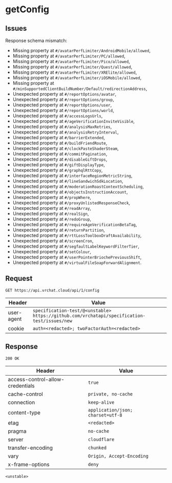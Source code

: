 # getConfig

## Issues
Response schema mismatch:
* Missing property at ``#/avatarPerfLimiter/AndroidMobile/allowed``,
* Missing property at ``#/avatarPerfLimiter/PC/allowed``,
* Missing property at ``#/avatarPerfLimiter/Pico/allowed``,
* Missing property at ``#/avatarPerfLimiter/Quest/allowed``,
* Missing property at ``#/avatarPerfLimiter/XRElite/allowed``,
* Missing property at ``#/avatarPerfLimiter/iOSMobile/allowed``,
* Missing property at ``#/minSupportedClientBuildNumber/Default/redirectionAddress``,
* Unexpected property at ``#/reportOptions/avatar``,
* Unexpected property at ``#/reportOptions/group``,
* Unexpected property at ``#/reportOptions/user``,
* Unexpected property at ``#/reportOptions/world``,
* Unexpected property at ``#/accessLogsUrls``,
* Unexpected property at ``#/ageVerificationInviteVisible``,
* Unexpected property at ``#/analysisMaxRetries``,
* Unexpected property at ``#/analysisRetryInterval``,
* Unexpected property at ``#/barrierExtended``,
* Unexpected property at ``#/buildFriendRoute``,
* Unexpected property at ``#/clockPasteShaderSteam``,
* Unexpected property at ``#/commitPagination``,
* Unexpected property at ``#/disableGiftDrops``,
* Unexpected property at ``#/giftDisplayType``,
* Unexpected property at ``#/graphqlRttCopy``,
* Unexpected property at ``#/interfaceRegionMetricString``,
* Unexpected property at ``#/lineSandwichSdkLocation``,
* Unexpected property at ``#/moderationRoastContextScheduling``,
* Unexpected property at ``#/objectsInstructionAccount``,
* Unexpected property at ``#/propWhere``,
* Unexpected property at ``#/proxyUnlistedResponseCheck``,
* Unexpected property at ``#/readArray``,
* Unexpected property at ``#/realSign``,
* Unexpected property at ``#/redoGroup``,
* Unexpected property at ``#/requireAgeVerificationBetaTag``,
* Unexpected property at ``#/returnPartition``,
* Unexpected property at ``#/rttLossToolboxDraftAvailability``,
* Unexpected property at ``#/screenCron``,
* Unexpected property at ``#/segfaultLabelKeywordFilterTier``,
* Unexpected property at ``#/setColour``,
* Unexpected property at ``#/userPointerBriochePreviousShift``,
* Unexpected property at ``#/virtualFileSoapForwardAlignment``.
## Request
`GET https://api.vrchat.cloud/api/1/config`

| Header | Value |
| ------ | ----- |
| user-agent | `specification-test/@<unstable> https://github.com/vrchatapi/specification-test/issues/new` |
| cookie | `auth=<redacted>; twoFactorAuth=<redacted>` |


## Response
`200 OK`

| Header | Value |
| ------ | ----- |
| access-control-allow-credentials | `true` |
| cache-control | `private, no-cache` |
| connection | `keep-alive` |
| content-type | `application/json; charset=utf-8` |
| etag | `<redacted>` |
| pragma | `no-cache` |
| server | `cloudflare` |
| transfer-encoding | `chunked` |
| vary | `Origin, Accept-Encoding` |
| x-frame-options | `deny` |

```jsonc
<unstable>
```
